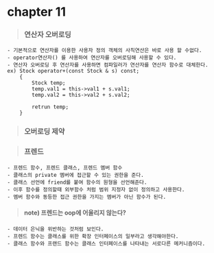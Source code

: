 # chapter 11

> ### 연산자 오버로딩

    - 기본적으로 연산자를 이용한 사용자 정의 객체의 사칙연산은 바로 사용 할 수없다.
    - operator연산자() 를 사용하여 연산자를 오버로딩해 사용할 수 있다.
    - 연산자 오버로딩 후 연산자를 사용하면 컴파일러가 연산자를 연산자 함수로 대체한다.
    ex) Stock operator+(const Stock & s) const;
        {
            Stock temp;
            temp.val1 = this->val1 + s.val1;
            temp.val2 = this->val2 + s.val2;

            retrun temp;
        }

> ### 오버로딩 제약

> ### 프렌드
    
    - 프렌드 함수, 프렌드 클래스, 프렌드 멤버 함수
    - 클래스의 private 멤버에 접근할 수 있는 권한을 준다.
    - 클래스 선언에 friend를 붙여 함수의 원형을 선언해준다.
    - 이후 함수를 정의할때 외부함수 처럼 범위 지정자 없이 정의하고 사용한다.
    - 멤버 함수와 동등한 접근 권한을 가지는 멤버가 아닌 함수가 된다.

> #### note) 프렌드는 oop에 어울리지 않는다?
    
    - 데이터 은닉을 위반하는 것처럼 보인다.
    - 프렌드 함수는 클래스를 위한 확장 인터페이스의 일부라고 생각해야한다.
    - 클래스 함수와 프랜드 함수는 클래스 인터페이스를 나타내는 서로다른 메커니즘이다.